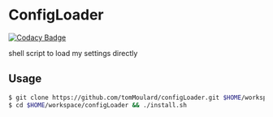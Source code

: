 # ConfigLoader
[![Codacy Badge](https://api.codacy.com/project/badge/Grade/27010672c81b484ebc88abe992f9fe40)](https://www.codacy.com/app/tomMoulard/configLoader?utm_source=github.com&amp;utm_medium=referral&amp;utm_content=tomMoulard/configLoader&amp;utm_campaign=Badge_Grade)

shell script to load my settings directly

## Usage

```bash
$ git clone https://github.com/tomMoulard/configLoader.git $HOME/workspace
$ cd $HOME/workspace/configLoader && ./install.sh
```
